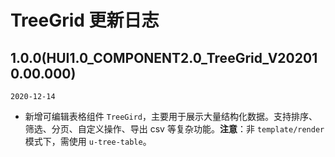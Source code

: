 # TreeGrid 更新日志

## 1.0.0(HUI1.0_COMPONENT2.0_TreeGrid_V202010.00.000)

`2020-12-14`

- 新增可编辑表格组件 `TreeGird`，主要用于展示大量结构化数据。支持排序、筛选、分页、自定义操作、导出 csv 等复杂功能。**注意**：非 `template/render` 模式下，需使用 `u-tree-table`。
